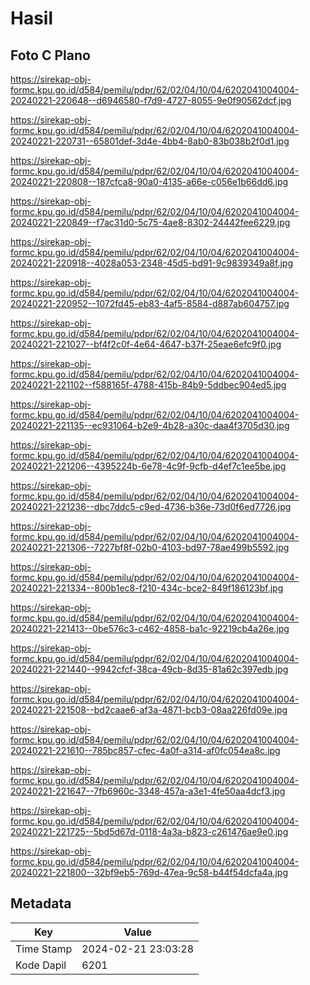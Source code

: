 # Hasil

## Foto C Plano

https://sirekap-obj-formc.kpu.go.id/d584/pemilu/pdpr/62/02/04/10/04/6202041004004-20240221-220648--d6946580-f7d9-4727-8055-9e0f90562dcf.jpg

https://sirekap-obj-formc.kpu.go.id/d584/pemilu/pdpr/62/02/04/10/04/6202041004004-20240221-220731--65801def-3d4e-4bb4-8ab0-83b038b2f0d1.jpg

https://sirekap-obj-formc.kpu.go.id/d584/pemilu/pdpr/62/02/04/10/04/6202041004004-20240221-220808--187cfca8-90a0-4135-a66e-c056e1b66dd6.jpg

https://sirekap-obj-formc.kpu.go.id/d584/pemilu/pdpr/62/02/04/10/04/6202041004004-20240221-220849--f7ac31d0-5c75-4ae8-8302-24442fee6229.jpg

https://sirekap-obj-formc.kpu.go.id/d584/pemilu/pdpr/62/02/04/10/04/6202041004004-20240221-220918--4028a053-2348-45d5-bd91-9c9839349a8f.jpg

https://sirekap-obj-formc.kpu.go.id/d584/pemilu/pdpr/62/02/04/10/04/6202041004004-20240221-220952--1072fd45-eb83-4af5-8584-d887ab604757.jpg

https://sirekap-obj-formc.kpu.go.id/d584/pemilu/pdpr/62/02/04/10/04/6202041004004-20240221-221027--bf4f2c0f-4e64-4647-b37f-25eae6efc9f0.jpg

https://sirekap-obj-formc.kpu.go.id/d584/pemilu/pdpr/62/02/04/10/04/6202041004004-20240221-221102--f588165f-4788-415b-84b9-5ddbec904ed5.jpg

https://sirekap-obj-formc.kpu.go.id/d584/pemilu/pdpr/62/02/04/10/04/6202041004004-20240221-221135--ec931064-b2e9-4b28-a30c-daa4f3705d30.jpg

https://sirekap-obj-formc.kpu.go.id/d584/pemilu/pdpr/62/02/04/10/04/6202041004004-20240221-221206--4395224b-6e78-4c9f-9cfb-d4ef7c1ee5be.jpg

https://sirekap-obj-formc.kpu.go.id/d584/pemilu/pdpr/62/02/04/10/04/6202041004004-20240221-221236--dbc7ddc5-c9ed-4736-b36e-73d0f6ed7726.jpg

https://sirekap-obj-formc.kpu.go.id/d584/pemilu/pdpr/62/02/04/10/04/6202041004004-20240221-221306--7227bf8f-02b0-4103-bd97-78ae499b5592.jpg

https://sirekap-obj-formc.kpu.go.id/d584/pemilu/pdpr/62/02/04/10/04/6202041004004-20240221-221334--800b1ec8-f210-434c-bce2-849f186123bf.jpg

https://sirekap-obj-formc.kpu.go.id/d584/pemilu/pdpr/62/02/04/10/04/6202041004004-20240221-221413--0be576c3-c462-4858-ba1c-92219cb4a26e.jpg

https://sirekap-obj-formc.kpu.go.id/d584/pemilu/pdpr/62/02/04/10/04/6202041004004-20240221-221440--9942cfcf-38ca-49cb-8d35-81a62c397edb.jpg

https://sirekap-obj-formc.kpu.go.id/d584/pemilu/pdpr/62/02/04/10/04/6202041004004-20240221-221508--bd2caae6-af3a-4871-bcb3-08aa226fd09e.jpg

https://sirekap-obj-formc.kpu.go.id/d584/pemilu/pdpr/62/02/04/10/04/6202041004004-20240221-221610--785bc857-cfec-4a0f-a314-af0fc054ea8c.jpg

https://sirekap-obj-formc.kpu.go.id/d584/pemilu/pdpr/62/02/04/10/04/6202041004004-20240221-221647--7fb6960c-3348-457a-a3e1-4fe50aa4dcf3.jpg

https://sirekap-obj-formc.kpu.go.id/d584/pemilu/pdpr/62/02/04/10/04/6202041004004-20240221-221725--5bd5d67d-0118-4a3a-b823-c261476ae9e0.jpg

https://sirekap-obj-formc.kpu.go.id/d584/pemilu/pdpr/62/02/04/10/04/6202041004004-20240221-221800--32bf9eb5-769d-47ea-9c58-b44f54dcfa4a.jpg


## Metadata

| Key        | Value               |
| ---------- | ------------------- |
| Time Stamp | 2024-02-21 23:03:28 |
| Kode Dapil | 6201                |



